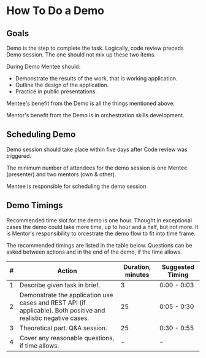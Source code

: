 # How To Do a Demo

## Goals
Demo is the step to complete the task. Logically, code review preceds Demo session. The one should not mix up these two items.

During Demo Mentee should:
+ Demonstrate the results of the work, that is working application.
+ Outline the design of the application.
+ Practice in public presentations.

Mentee's benefit from the Demo is all the things mentioned above.

Mentor's benefit from the Demo is in orchestration skills development.

## Scheduling Demo

Demo session should take place within five days after Code review was triggered. 

The minimum number of attendees for the demo session is one Mentee (presenter) and two mentors (own & other).

Mentee is responsible for scheduling the demo session

## Demo Timings
Recommended time slot for the demo is one hour. Thought in exceptional cases the demo could take more time, up to hour and a half, but not more. It is Mentor's responsibility to orcestrate the demo flow to fit into time frame.

The recommended timings are listed in the table below. Questions can be asked between actions and in the end of the demo, if the time allows.

| # | Action | Duration, minutes | Suggested Timing |
| - | ------ | ----------------- | ---------------- |
| 1	| Describe given task in brief. | 3 | 0:00 - 0:03 |
| 2	| Demonstrate the application use cases and REST API (if applicable). Both positive and realistic negative cases. | 25 | 0:05 - 0:30 |
| 3 | Theoretical part. Q&A session. | 25 | 0:30 - 0:55 |
| 4	| Cover any reasonable questions, if time allows. | - |	- |
